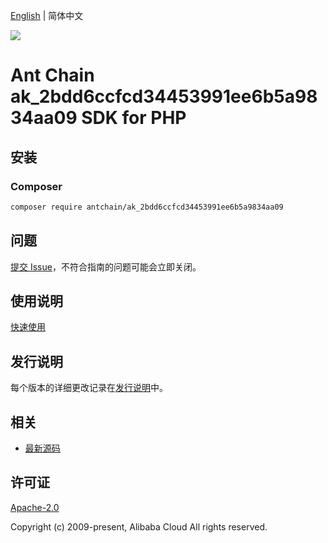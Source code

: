[English](README.md) | 简体中文

![](https://aliyunsdk-pages.alicdn.com/icons/AlibabaCloud.svg)

# Ant Chain ak_2bdd6ccfcd34453991ee6b5a9834aa09 SDK for PHP

## 安装

### Composer

```bash
composer require antchain/ak_2bdd6ccfcd34453991ee6b5a9834aa09
```

## 问题

[提交 Issue](https://github.com/alipay/antchain-openapi-prod-sdk/issues/new)，不符合指南的问题可能会立即关闭。

## 使用说明

[快速使用](https://github.com/alipay/antchain-openapi-prod-sdk)

## 发行说明

每个版本的详细更改记录在[发行说明](./ChangeLog.txt)中。

## 相关

* [最新源码](https://github.com/antchain-openapi-sdk-php)

## 许可证

[Apache-2.0](http://www.apache.org/licenses/LICENSE-2.0)

Copyright (c) 2009-present, Alibaba Cloud All rights reserved.
